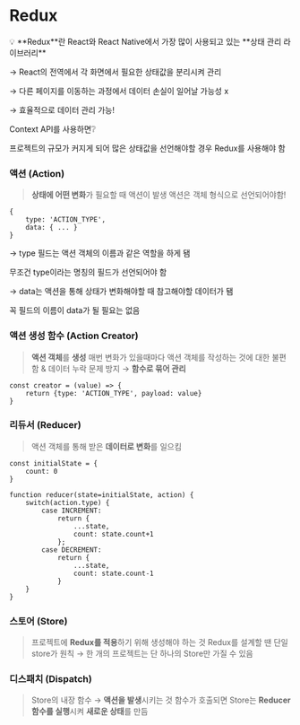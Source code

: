 # Redux

<aside>
💡 **Redux**란 React와 React Native에서 가장 많이 사용되고 있는 **상태 관리 라이브러리**

</aside>

→ React의 전역에서 각 화면에서 필요한 상태값을 분리시켜 관리

→ 다른 페이지를 이동하는 과정에서 데이터 손실이 일어날 가능성 x

→ 효율적으로 데이터 관리 가능!

Context API를 사용하면❔

프로젝트의 규모가 커지게 되어 많은 상태값을 선언해야할 경우 Redux를 사용해야 함

### 액션 (Action)

> **상태에 어떤 변화**가 필요할 때 액션이 발생
액션은 객체 형식으로 선언되어야함!
> 

```tsx
{
	type: 'ACTION_TYPE',
	data: { ... }
}
```

→ type 필드는 액션 객체의 이름과 같은 역할을 하게 됌

무조건 type이라는 명칭의 필드가 선언되어야 함

→ data는 액션을 통해 상태가 변화해야할 때 참고해야할 데이터가 됌

꼭 필드의 이름이 data가 될 필요는 없음

### 액션 생성 함수 (Action Creator)

> **액션 객체**를 **생성**
매번 변화가 있을때마다 액션 객체를 작성하는 것에 대한 불편함 &
데이터 누락 문제 방지 → **함수로 묶어 관리**
> 

```tsx
const creator = (value) => {
	return {type: 'ACTION_TYPE', payload: value}
}
```

### 리듀서 (Reducer)

> 액션 객체를 통해 받은 **데이터로 변화**를 일으킴
> 

```tsx
const initialState = {
	count: 0
}

function reducer(state=initialState, action) {
	switch(action.type) {
		case INCREMENT:
			return {
				...state,
				count: state.count+1
			};
		case DECREMENT:
			return {
				...state,
				count: state.count-1
			}
	}
}
```

### 스토어 (Store)

> 프로젝트에 **Redux를 적용**하기 위해 생성해야 하는 것
Redux를 설계할 땐 단일 store가 원칙 → 한 개의 프로젝트는 단 하나의 Store만 가질 수 있음
> 

### 디스패치 (Dispatch)

> Store의 내장 함수 → **액션을 발생**시키는 것
함수가 호출되면 Store는 **Reducer함수를 실행**시켜 **새로운 상태**를 만듬
>
